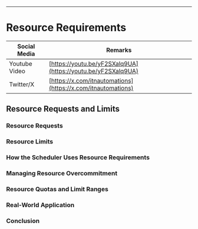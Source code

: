 

---

# Resource Requirements

| Social Media  | Remarks                                                                                    |
| ------------- | ------------------------------------------------------------------------------------------ |
| Youtube Video | [https://youtu.be/yF2SXalq9UA](https://youtu.be/yF2SXalq9UA) |
| Twitter/X     | [https://x.com/itnautomations](https://x.com/itnautomations)                               |

## Resource Requests and Limits
### Resource Requests
### Resource Limits

### How the Scheduler Uses Resource Requirements


### Managing Resource Overcommitment

### Resource Quotas and Limit Ranges

### Real-World Application

### Conclusion
